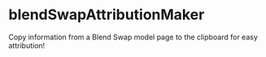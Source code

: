 # blendSwapAttributionMaker
Copy information from a Blend Swap model page to the clipboard for easy attribution!
